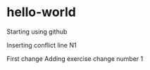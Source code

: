 # hello-world
Starting using github

Inserting conflict line N1

First change
Adding exercise change number 1
